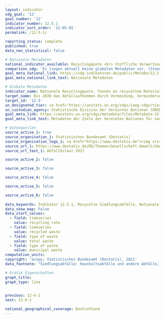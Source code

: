 ```yaml
---
layout: indicator    
sdg_goal: '12'    
goal_number: '12'    
indicator_number: 12.5.1    
indicator_sort_order: '12-05-01'    
permalink: /12-5-1/    

reporting_status: complete    
published: true    
data_non_statistical: false    

# Nationale Metadaten    
national_indicator_available: Recyclingquote <br> Stoffliche Verwertung    
comparison_sdg: 'Es liegen aktuell keine globalen Metadaten vor. (Stand: 08/2020)'    
goal_meta_national_link: https://sdg-indikatoren.de/public/MetaDe/12.5.1.pdf    
goal_meta_national_link_text: Nationale Metadaten    

# Globale Metadaten    
indicator_name: Nationale Recyclingquote, Tonnen an recyceltem Material    
target_name: Bis 2030 das Abfallaufkommen durch Vermeidung, Verminderung, Wiederverwertung und Wiederverwendung deutlich verringern    
target_id: '12.5'    
un_designated_tier: <a href='https://unstats.un.org/sdgs/iaeg-sdgs/tier-classification/' title='Klicken Sie hier um weitere Informationen zur UN-Tier-Klassifikation zu erhalten.'>Tier II</a>    
un_custodian_agency: Statistische Division der Vereinten Nationen (UNSD)<br>Umweltprogramm der Vereinten Nationen (UNEP)    
goal_meta_link: https://unstats.un.org/sdgs/metadata/files/Metadata-12-05-01.pdf    
goal_meta_link_text: Metadaten der Ziele der Vereinten Nationen für nachhaltige Entwicklung    

# Datenquellen
source_active_1: true
source_organisation_1: Statistisches Bundesamt (Destatis)
source_organisation_logo_1: <a href="https://www.destatis.de"><img src="https://g205sdgs.github.io/sdg-indicators/public/OrgImgDe/destatis.png" alt="Logo destatis" style="height:60px; width:148px"/></a>
source_url_1: https://www.destatis.de/DE/Themen/Gesellschaft-Umwelt/Umwelt/Abfallwirtschaft/Publikationen/Downloads-Abfallwirtschaft/abfallbilanz-pdf-5321001.html
source_url_text_1: Abfallbilanz 2017

source_active_2: false

source_active_3: false

source_active_4: false

source_active_5: false

source_active_6: false
    
data_keywords: Indikator 12.5.1, Recycelte Siedlungsabfälle, Nationale Recyclingquote von Siedlungsabfällen, Abfall, Statistischen Division der UN (UNSD), Umweltprogramm der Vereinten Nationen (UNEP)    
data_show_map: False    
data_start_values: 
  - field: timeseries
    value: recycling rate
  - field: timeseries
    value: recycled waste
  - field: type of waste
    value: total waste
  - field: type of waste
    value: municipal waste    
computation_units:     
copyright: '&copy; Statistisches Bundesamt (Destatis), 2021'    
data_footnote: "Siedlungsabfälle: Haushaltsabfälle und andere Abfälle, die aufgrund ihrer Beschaffenheit oder Zusammensetzung den Abfällen aus Haushalten ähnlich sind, z.B. hausmüllähnliche Gewerbeabfälle, Marktabfälle, Straßenkehricht. Recyclingquote: Anteil des Inputs aller mit dem Verfahren 'Stoffliche Verwertung' eingestuften Behandlungsanlagen am Abfallaufkommen insgesamt."    

# Grafik Eigenschaften    
graph_title:     
graph_type: line    
    

previous: 12-4-2    
next: 12-6-1    

national_geographical_coverage: Deutschland    
---
```


<span></span>